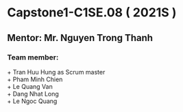 # Capstone1-C1SE.08 ( 2021S )
## Mentor: Mr. Nguyen Trong Thanh
### Team member: 
<span>+ Tran Huu Hung as Scrum master</span> <br/>
<span>+ Pham Minh Chien</span> <br/>
<span>+ Le Quang Van</span> <br/>
<span>+ Dang Nhat Long</span> <br/>
<span>+ Le Ngoc Quang</span>

